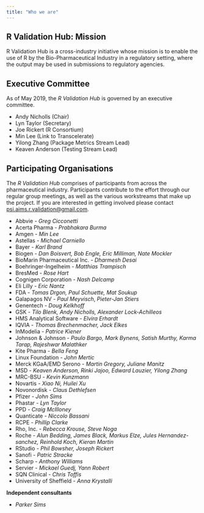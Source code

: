 ```yaml
---
title: "Who we are"
---
```


## R Validation Hub: Mission 

R Validation Hub is a cross-industry initiative whose mission is to enable the use of R by the Bio-Pharmaceutical Industry in a regulatory setting, where the output may be used in submissions to regulatory agencies.

## Executive Committee

As of May 2019, the *R Validation Hub* is governed by an executive committee. 

* Andy Nicholls (Chair)
* Lyn Taylor (Secretary)
* Joe Rickert (R Consortium)
* Min Lee (Link to Transcelerate)
* Yilong Zhang (Package Metrics Stream Lead)
* Keaven Anderson (Testing Stream Lead)


## Participating Organisations

The *R Validation Hub* comprises of participants from across the pharmaceutical industry.  Participants contribute to the effort through our regular group meetings, as well as the various workstreams that make up the project.  If you are interested in getting involved please contact <psi.aims.r.validation@gmail.com>.

* Abbvie - *Greg Cicconetti*
* Acerta Pharma - *Prabhakara Burma*
* Amgen - *Min Lee*
* Astellas - *Michael Carniello*
* Bayer - *Karl Brand*
* Biogen - *Dan Boisvert, Bob Engle, Eric Milliman, Nate Mockler*
* BioMarin Pharmaceutical Inc. - *Dharmesh Desai*
* Boehringer-Ingelheim - *Matthias Trampisch*
* BresMed - *Rose Hart*
* Cognigen Corporation - *Nash Delcamp*
* Eli Lilly - *Eric Nantz*
* FDA - *Tomas Drgon, Paul Schuette, Mat Soukup*
* Galapagos NV - *Paul Meyvisch*, *Pieter-Jan Stiers*
* Genentech - *Doug Kelkhoff*
* GSK - *Tilo Blenk, Andy Nicholls, Alexander Lock-Achilleos*
* HMS Analytical Software - *Elvira Erhardt*
* IQVIA - *Thomas Brechenmacher, Jack Elkes*
* InModelia - *Patrice Kiener*
* Johnson & Johnson - *Paulo Bargo, Mark Bynens, Satish Murthy, Karma Tarap, Rajeshwar Malathker*
* Kite Pharma - *Bella Feng*
* Linux Foundation - *John Mertic*
* Merck KGaA/EMD Serono - *Martin Gregory, Juliane Manitz*
* MSD - *Keaven Anderson, Rinki Jajoo, Edward Lauzier, Yilong Zhang*
* MRC-BSU - *Kevin Kunzmann*
* Novartis - *Xiao Ni, Huilei Xu*
* Novonordisk - *Claus Dethlefsen*
* Pfizer - *John Sims*
* Phastar - *Lyn Taylor*
* PPD - *Craig McIlloney*
* Quanticate - *Niccolo Bassani*
* RCPE - *Phillip Clarke*
* Rho, Inc. - *Rebecca Krouse, Steve Noga*
* Roche - *Alun Bedding, James Black, Markus Elze, Jules Hernandez-sanchez, Reinhold Koch, Kieran Martin*
* RStudio - *Phil Bowsher, Joseph Rickert*
* Sanofi - *Patric Stracke*
* Scharp - *Anthony Williams*
* Servier - *Mickael Guedj, Yann Robert*
* SQN Clinical - *Chris Toffis*
* University of Sheffield - *Anna Krystalli*

**Independent consultants**

* *Parker Sims*

